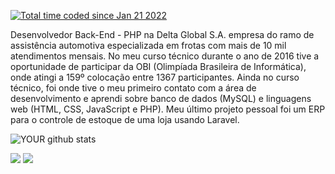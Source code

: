 
<a href="https://wakatime.com/@ae5fe591-dfa5-4f29-b40e-77ff567db247"><img src="https://wakatime.com/badge/user/ae5fe591-dfa5-4f29-b40e-77ff567db247.svg" alt="Total time coded since Jan 21 2022" /></a>

Desenvolvedor Back-End - PHP na Delta Global S.A. empresa do ramo de  assistência automotiva especializada em frotas com mais de 10 mil atendimentos mensais. No meu curso técnico durante o  ano de 2016 tive a oportunidade de participar da OBI (Olimpíada Brasileira de Informática), onde atingi a 159º colocação entre 1367 participantes. Ainda no curso técnico, foi onde tive o meu primeiro contato com a área de desenvolvimento e aprendi sobre banco de dados (MySQL) e linguagens web (HTML, CSS, JavaScript e PHP). Meu último projeto pessoal foi um ERP para o controle de estoque de uma loja usando Laravel.

![YOUR github stats](https://github-readme-stats.vercel.app/api?username=cesarapires)

[<img src="https://img.shields.io/badge/linkedin-%230077B5.svg?&style=for-the-badge&logo=linkedin&logoColor=white" />](https://www.linkedin.com/in/cesarapires/) [<img src = "https://img.shields.io/badge/instagram-%23E4405F.svg?&style=for-the-badge&logo=instagram&logoColor=white">](https://www.instagram.com/ceesarpires/)
